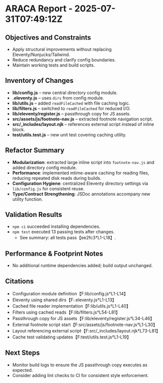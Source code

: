 # ARACA Report - 2025-07-31T07:49:12Z

## Objectives and Constraints
- Apply structural improvements without replacing Eleventy/Nunjucks/Tailwind.
- Reduce redundancy and clarify config boundaries.
- Maintain working tests and build scripts.

## Inventory of Changes
- **lib/config.js** – new central directory config module.
- **.eleventy.js** – uses `dirs` from config module.
- **lib/utils.js** – added `readFileCached` with file caching logic.
- **lib/filters.js** – switched to `readFileCached` for reduced I/O.
- **lib/eleventy/register.js** – passthrough copy for JS assets.
- **src/assets/js/footnote-nav.js** – extracted footnote navigation script.
- **src/_includes/layout.njk** – references external script instead of inline block.
- **test/utils.test.js** – new unit test covering caching utility.

## Refactor Summary
- **Modularization**: extracted large inline script into `footnote-nav.js` and added directory config module.
- **Performance**: implemented mtime-aware caching for reading files, reducing repeated disk reads during builds.
- **Configuration Hygiene**: centralized Eleventy directory settings via `lib/config.js` for consistent reuse.
- **Type/Contract Strengthening**: JSDoc annotations accompany new utility function.

## Validation Results
- `npm ci` succeeded installing dependencies.
- `npm test` executed 13 passing tests after changes.
  - See summary: all tests pass【ee2fc3†L1-L18】.

## Performance & Footprint Notes
- No additional runtime dependencies added; build output unchanged.

## Citations
- Configuration module definition【F:lib/config.js†L1-L14】
- Eleventy using shared dirs【F:.eleventy.js†L1-L13】
- Cached file reader implementation【F:lib/utils.js†L1-L40】
- Filters using cached reads【F:lib/filters.js†L54-L81】
- Passthrough copy for JS assets【F:lib/eleventy/register.js†L34-L46】
- External footnote script start【F:src/assets/js/footnote-nav.js†L1-L30】
- Layout referencing external script【F:src/_includes/layout.njk†L73-L81】
- Cache test validating updates【F:test/utils.test.js†L1-L19】

## Next Steps
- Monitor build logs to ensure the JS passthrough copy executes as expected.
- Consider adding lint checks to CI for consistent style enforcement.
